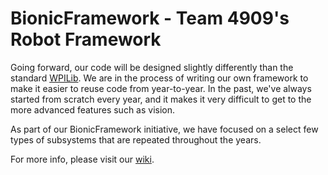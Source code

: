 # BionicFramework - Team 4909's Robot Framework

Going forward, our code will be designed slightly differently than the standard [WPILib](http://wpilib.screenstepslive.com/s/4485). We are in the process of writing our own framework to make it easier to reuse code from year-to-year. In the past, we've always started from scratch every year, and it makes it very difficult to get to the more advanced features such as vision. 

As part of our BionicFramework initiative, we have focused on a select few types of subsystems that are repeated throughout the years.

For more info, please visit our [wiki](https://github.com/FRCteam4909/Team4909-Software-Wiki).
